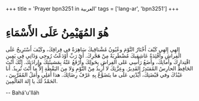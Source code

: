 +++
title = 'Prayer bpn3251 in العربية'
tags = ['lang-ar', 'bpn3251']
+++
# هُوَ المُهَيْمِنُ عَلَى الأَسْمَاءِ
إِلهِي إِلهِي كَيْفَ أَخْتَارُ النَّوْمَ وعُيُونُ مُشْتاقِيكَ سَاهِرَةٌ في فِراقِكَ، وكَيْفَ أَسْتَرِيحُ عَلَى الفِراشِ وأَفْئِدَةُ عَاشِقِيكَ مُضْطَرِبَةٌ مِنْ هَجْرِكَ. أَيْ رَبِّ أَوْدَعْتُ رُوحِي وَذَاتِي فِي يَمِينِ اقْتِدارِكَ وأَمانِكَ، وأَضَعُ رَأْسِي عَلى الفِراشِ بِحَولِكَ وأَرْفَعُ عَنْهُ بِمَشيئَتِكَ وإِرادَتِكَ. إِنَّكَ أَنْتَ الحَافِظُ الحارِسُ المُقتَدِرُ القَدِيرُ. وعِزَّتِكَ لا أُرِيدُ مِنْ النَّوْمِ وَلا مِنَ اليَقْظَةِ إِلاَّ ما أَنْتَ تُريدُ. أَنا عَبْدُكَ وفي قَبْضَتِكَ، أَيِّدْنِي عَلَى ما يتَضَوَّعُ بِهِ عَرْفُ رِضَائِكَ. هذا أَمَلِي وأَمَلُ المُقَرَّبِينَ ، الحَمْدُ لَكَ يا إِلهَ العَالَمِينَ.

-- Bahá'u'lláh
